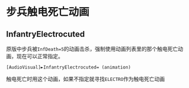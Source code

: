 步兵触电死亡动画
=============
InfantryElectrocuted
--------------------

原版中步兵被`InfDeath=5`的动画击杀，强制使用动画列表里的那个触电死亡动画，现在可以正常指定。
 
    [AudioVisual]►InfantryElectrocuted= (animation)

触电死亡时用这个动画，如果不指定就寻找`ELECTRO`作为触电死亡动画